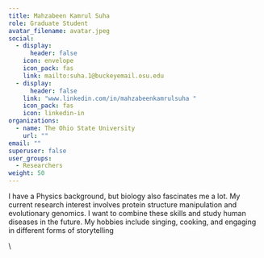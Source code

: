 ```yaml
---
title: Mahzabeen Kamrul Suha
role: Graduate Student
avatar_filename: avatar.jpeg
social:
  - display:
      header: false
    icon: envelope
    icon_pack: fas
    link: mailto:suha.1@buckeyemail.osu.edu
  - display:
      header: false
    link: "www.linkedin.com/in/mahzabeenkamrulsuha "
    icon_pack: fas
    icon: linkedin-in
organizations:
  - name: The Ohio State University
    url: ""
email: ""
superuser: false
user_groups:
  - Researchers
weight: 50
---
```

<div class="col-12 col-lg-12">
  <div class="row person-info">
    <p> I have a Physics background, but biology also fascinates me a lot. My current research interest involves protein structure manipulation and evolutionary genomics. I want to combine these skills and study human diseases in the future. My hobbies include singing, cooking, and engaging in different forms of storytelling

\    </p>
  </div>
</div>
